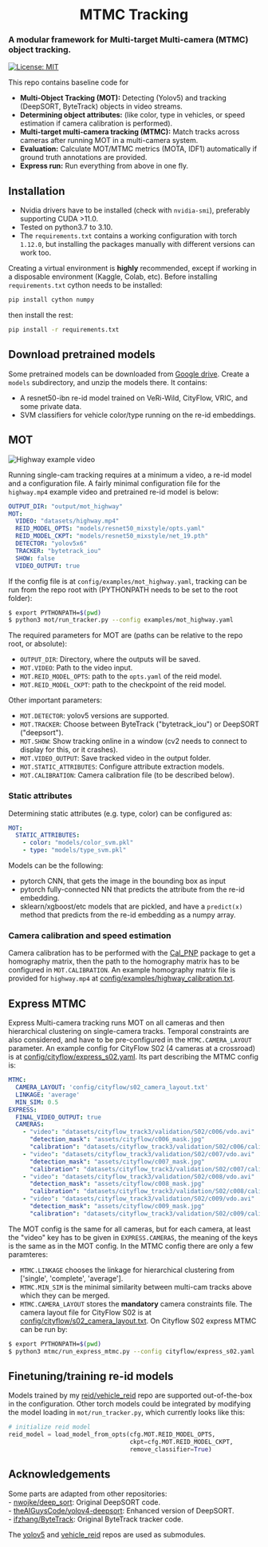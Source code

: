 <h1 align="center"> MTMC Tracking</h1>
<h3>A modular framework for Multi-target Multi-camera (MTMC) object tracking.</h3>
 
<!-- [![Language grade: Python](https://img.shields.io/lgtm/grade/python/github/regob/vehicle_mtmc)](https://lgtm.com/projects/g/regob/vehicle_mtmc/context:python)
[![Total
alerts](https://img.shields.io/lgtm/alerts/github/regob/vehicle_mtmc?logo=lgtm&logoWidth=18)](https://lgtm.com/projects/g/regob/vehicle_mtmc/)
-->

[![License: MIT](https://img.shields.io/badge/License-MIT-green.svg)](https://opensource.org/licenses/MIT)

This repo contains baseline code for 
 - **Multi-Object Tracking (MOT):** Detecting (Yolov5) and tracking (DeepSORT,
   ByteTrack) objects in video streams.  
 - **Determining object attributes:** (like color, type in vehicles, or speed estimation if camera calibration is performed).  
 - **Multi-target multi-camera tracking (MTMC):** Match tracks across cameras
    after running MOT in a multi-camera system.  
 - **Evaluation:** Calculate MOT/MTMC metrics (MOTA, IDF1) automatically if
     ground truth annotations are provided.  
 - **Express run:** Run everything from above in one fly.  
  
## Installation

- Nvidia drivers have to be installed (check with `nvidia-smi`), preferably supporting CUDA >11.0.
- Tested on python3.7 to 3.10.
- The `requirements.txt` contains a working configuration with torch `1.12.0`, but installing the packages manually with different versions can work too.

Creating a virtual environment is **highly** recommended, except if working in a disposable environment (Kaggle, Colab, etc). Before installing `requirements.txt` cython needs
to be installed:
```bash
pip install cython numpy
```
then install the rest:
```bash
pip install -r requirements.txt
```

## Download pretrained models

Some pretrained models can be downloaded from [Google drive](https://drive.google.com/file/d/1STbsacssLtlHpUesNzuTeUPrfMlWbSKu/view). Create a `models` subdirectory, and unzip the models there. It contains:
- A resnet50-ibn re-id model trained on VeRi-Wild, CityFlow, VRIC, and some private data.
- SVM classifiers for vehicle color/type running on the re-id embeddings.

## MOT

<img alt="Highway example video" src="assets/highway_tracked.gif">

Running single-cam tracking requires at a minimum a video, a re-id model and a configuration file. A fairly minimal configuration file for the `highway.mp4` example video and pretrained re-id model is below:
```yaml
OUTPUT_DIR: "output/mot_highway"
MOT:
  VIDEO: "datasets/highway.mp4"
  REID_MODEL_OPTS: "models/resnet50_mixstyle/opts.yaml"
  REID_MODEL_CKPT: "models/resnet50_mixstyle/net_19.pth"
  DETECTOR: "yolov5x6"
  TRACKER: "bytetrack_iou"
  SHOW: false
  VIDEO_OUTPUT: true
```
If the config file is at `config/examples/mot_highway.yaml`, tracking can be run from the repo root with (PYTHONPATH needs to be set to the root folder):
```bash
$ export PYTHONPATH=$(pwd)
$ python3 mot/run_tracker.py --config examples/mot_highway.yaml
```

The required parameters for MOT are (paths can be relative to the repo root, or absolute):
- `OUTPUT_DIR`: Directory, where the outputs will be saved.
- `MOT.VIDEO`: Path to the video input.
- `MOT.REID_MODEL_OPTS`: path to the `opts.yaml` of the reid model.
- `MOT.REID_MODEL_CKPT`: path to the checkpoint of the reid model.

Other important parameters:
- `MOT.DETECTOR`: yolov5 versions are supported.
- `MOT.TRACKER`: Choose between ByteTrack ("bytetrack_iou") or DeepSORT ("deepsort").
- `MOT.SHOW`: Show tracking online in a window (cv2 needs to connect to display for this, or it crashes).
- `MOT.VIDEO_OUTPUT`: Save tracked video in the output folder.
- `MOT.STATIC_ATTRIBUTES`: Configure attribute extraction models.
- `MOT.CALIBRATION`: Camera calibration file (to be described below).

### Static attributes
Determining static attributes (e.g. type, color) can be configured as:
```yaml
MOT:
  STATIC_ATTRIBUTES:
    - color: "models/color_svm.pkl"
    - type: "models/type_svm.pkl"
```
Models can be the following:
- pytorch CNN, that gets the image in the bounding box as input
- pytorch fully-connected NN that predicts the attribute from the re-id embedding.
- sklearn/xgboost/etc models that are pickled, and have a `predict(x)` method that predicts from the re-id embedding as a numpy array.

### Camera calibration and speed estimation
Camera calibration has to be performed with the [Cal_PNP](https://github.com/zhengthomastang/Cal_PnP) package to get a homography matrix, then the path to the homography matrix has to be configured in `MOT.CALIBRATION`. An example homography matrix file is provided for `highway.mp4` at [config/examples/highway_calibration.txt](config/examples/highway_calibration.txt).

## Express MTMC

Express Multi-camera tracking runs MOT on all cameras and then hierarchical clustering on single-camera tracks. Temporal constraints are also considered, and have to be pre-configured in the `MTMC.CAMERA_LAYOUT` parameter. An example config for CityFlow S02 (4 cameras at a crossroad) is at [config/cityflow/express_s02.yaml](config/cityflow/express_s02.yaml). Its part describing the MTMC config is:
```yaml
MTMC:
  CAMERA_LAYOUT: 'config/cityflow/s02_camera_layout.txt'
  LINKAGE: 'average'
  MIN_SIM: 0.5
EXPRESS:
  FINAL_VIDEO_OUTPUT: true
  CAMERAS:
    - "video": "datasets/cityflow_track3/validation/S02/c006/vdo.avi"
      "detection_mask": "assets/cityflow/c006_mask.jpg"
      "calibration": "datasets/cityflow_track3/validation/S02/c006/calibration.txt"
    - "video": "datasets/cityflow_track3/validation/S02/c007/vdo.avi"
      "detection_mask": "assets/cityflow/c007_mask.jpg"
      "calibration": "datasets/cityflow_track3/validation/S02/c007/calibration.txt"
    - "video": "datasets/cityflow_track3/validation/S02/c008/vdo.avi"
      "detection_mask": "assets/cityflow/c008_mask.jpg"
      "calibration": "datasets/cityflow_track3/validation/S02/c008/calibration.txt"
    - "video": "datasets/cityflow_track3/validation/S02/c009/vdo.avi"
      "detection_mask": "assets/cityflow/c009_mask.jpg"
      "calibration": "datasets/cityflow_track3/validation/S02/c009/calibration.txt"
```
The MOT config is the same for all cameras, but for each camera, at least the "video" key has to be given in `EXPRESS.CAMERAS`, the meaning of the keys is the same as in the MOT config.
In the MTMC config there are only a few paramteres:
- `MTMC.LINKAGE` chooses the linkage for hierarchical clustering from ['single', 'complete', 'average'].
- `MTMC.MIN_SIM` is the minimal similarity between multi-cam tracks above which they can be merged.
- `MTMC.CAMERA_LAYOUT` stores the **mandatory** camera constraints file. The camera layout file for CityFlow S02 is at [config/cityflow/s02_camera_layout.txt](config/cityflow/s02_camera_layout.txt).
On Cityflow S02 express MTMC can be run by:
```bash
$ export PYTHONPATH=$(pwd)
$ python3 mtmc/run_express_mtmc.py --config cityflow/express_s02.yaml
```
## Finetuning/training re-id models
Models trained by my [reid/vehicle_reid](https://github.com/regob/vehicle_reid) repo are supported out-of-the-box in the configuration. Other torch models could be integrated by modifying the model loading in `mot/run_tracker.py`, which currently looks like this:
```python
# initialize reid model
reid_model = load_model_from_opts(cfg.MOT.REID_MODEL_OPTS,
                                  ckpt=cfg.MOT.REID_MODEL_CKPT,
                                  remove_classifier=True)
```

##  Acknowledgements
Some parts are adapted from other repositories:  
    - [nwojke/deep_sort](https://github.com/nwojke/deep_sort): Original
      DeepSORT code.  
    - [theAIGuysCode/yolov4-deepsort](https://github.com/theAIGuysCode/yolov4-deepsort):
      Enhanced version of DeepSORT.   
    - [ifzhang/ByteTrack](https://github.com/ifzhang/ByteTrack): Original
      ByteTrack tracker code.  

The [yolov5](https://github.com/ultralytics/yolov5) and
[vehicle_reid](https://github.com/regob/vehicle_reid) repos are used as submodules.
